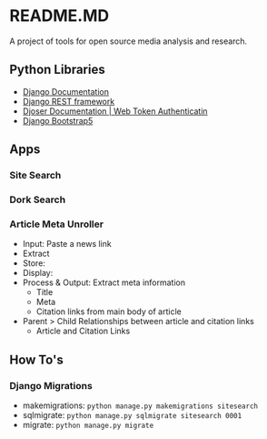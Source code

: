 # README.MD

A project of tools for open source media analysis and research.

## Python Libraries

- [Django Documentation](https://docs.djangoproject.com/en/5.1/)
- [Django REST framework](https://www.django-rest-framework.org/)
- [Djoser Documentation | Web Token Authenticatin](https://djoser.readthedocs.io/en/latest/getting_started.html)
- [Django Bootstrap5](https://django-bootstrap5.readthedocs.io/en/latest/quickstart.html)

## Apps

### Site Search

### Dork Search

### Article Meta Unroller

- Input: Paste a news link
- Extract
- Store:
- Display:
- Process & Output: Extract meta information
  - Title
  - Meta
  - Citation links from main body of article
- Parent > Child Relationships between article and citation links
  - Article and Citation Links

## How To's

### Django Migrations

- makemigrations: `python manage.py makemigrations sitesearch`
- sqlmigrate: `python manage.py sqlmigrate sitesearch 0001`
- migrate: `python manage.py migrate`
